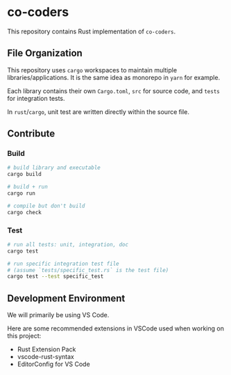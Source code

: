# co-coders

This repository contains Rust implementation of `co-coders`.

## File Organization

This repository uses `cargo` workspaces to maintain multiple libraries/applications.
It is the same idea as monorepo in `yarn` for example.

Each library contains their own `Cargo.toml`,
`src` for source code,
and `tests` for integration tests.

In `rust`/`cargo`, unit test are written directly within the source file.

## Contribute

### Build

```sh
# build library and executable
cargo build

# build + run
cargo run

# compile but don't build
cargo check
```

### Test

```sh
# run all tests: unit, integration, doc
cargo test

# run specific integration test file
# (assume `tests/specific_test.rs` is the test file)
cargo test --test specific_test
```

## Development Environment

We will primarily be using VS Code.

Here are some recommended extensions in VSCode used when working on this project:

- Rust Extension Pack
- vscode-rust-syntax
- EditorConfig for VS Code
